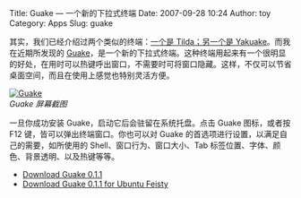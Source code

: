 Title: Guake — 一个新的下拉式终端
Date: 2007-09-28 10:24
Author: toy
Category: Apps
Slug: guake

其实，我们已经介绍过两个类似的终端：[一个是 Tilda；另一个是
Yakuake](http://linuxtoy.org/archives/tilda-and-yakuake.html)。而我在近期所发现的
[Guake](http://guake-gnome-vte.sourceforge.net/)，是一个新的下拉式终端。这种终端用起来有一个很明显的好处，在用时可以热键呼出窗口，不需要时可将窗口隐藏。这样，不仅可以节省桌面空间，而且在使用上感觉也特别灵活方便。

[![Guake](http://i.linuxtoy.org/i/2007/09/guake_s.png)](http://i.linuxtoy.org/i/2007/09/guake.png)  
*Guake 屏幕截图*

一旦你成功安装 Guake，启动它后会驻留在系统托盘。点击 Guake 图标，或者按
F12 键，皆可以弹出终端窗口。你也可以对 Guake
的首选项进行设置，以满足自己的需要，如所使用的
Shell、窗口行为、窗口大小、Tab
标签位置、字体、颜色、背景透明、以及热键等等。

- [Download Guake 0.1.1](http://gnu.gabrielfalcao.com/guake-0.1.tar.gz)  
- [Download Guake 0.1.1 for Ubuntu
Feisty](http://gnu.gabrielfalcao.com/guake_0.1-1_i386.deb)
